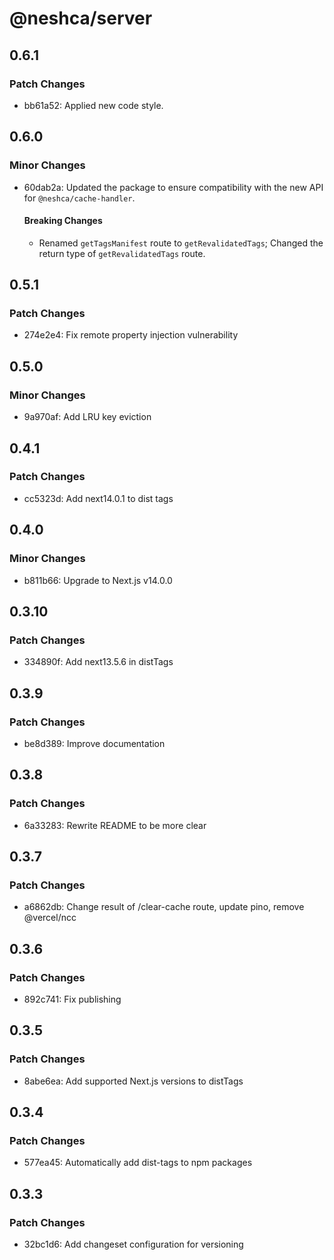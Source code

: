 # @neshca/server

## 0.6.1

### Patch Changes

- bb61a52: Applied new code style.

## 0.6.0

### Minor Changes

- 60dab2a: Updated the package to ensure compatibility with the new API for `@neshca/cache-handler`.

  #### Breaking Changes

  - Renamed `getTagsManifest` route to `getRevalidatedTags`;
    Changed the return type of `getRevalidatedTags` route.

## 0.5.1

### Patch Changes

- 274e2e4: Fix remote property injection vulnerability

## 0.5.0

### Minor Changes

- 9a970af: Add LRU key eviction

## 0.4.1

### Patch Changes

- cc5323d: Add next14.0.1 to dist tags

## 0.4.0

### Minor Changes

- b811b66: Upgrade to Next.js v14.0.0

## 0.3.10

### Patch Changes

- 334890f: Add next13.5.6 in distTags

## 0.3.9

### Patch Changes

- be8d389: Improve documentation

## 0.3.8

### Patch Changes

- 6a33283: Rewrite README to be more clear

## 0.3.7

### Patch Changes

- a6862db: Change result of /clear-cache route, update pino, remove @vercel/ncc

## 0.3.6

### Patch Changes

- 892c741: Fix publishing

## 0.3.5

### Patch Changes

- 8abe6ea: Add supported Next.js versions to distTags

## 0.3.4

### Patch Changes

- 577ea45: Automatically add dist-tags to npm packages

## 0.3.3

### Patch Changes

- 32bc1d6: Add changeset configuration for versioning
